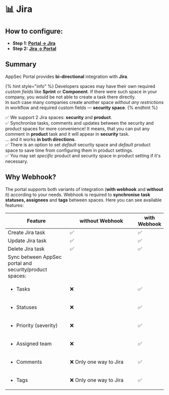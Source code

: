 # 📊 Jira

## How to configure:

* **Step 1:**  [**Portal -> Jira**](jira-integration-configuration.md)
* **Step 2:** [**Jira -> Portal**](setting-up-jira-webhook.md)

## Summary

AppSec Portal provides **bi-directional** integration with **Jira**.

{% hint style="info" %}
Developers spaces may have their own required _custom fields_ like **Sprint** or **Component**. If there were such space in your company, you would be not able to create a task there directly. \
In such case many companies create another space _without any restrictions_ in workflow and required custom fields — **security space**.
{% endhint %}

✅ We support 2 Jira spaces: **security** and **product**. \
✅ Synchronise tasks, comments and updates between the security and product spaces for more convenience! It means, that you can put any comment in **product** task and it will appear in **security** task. \
… and it works **in both directions**.\
✅ There is an option to set _default_ security space and _default_ product space to save time from configuring them in product settings. \
✅ You may set _specific_ product and security space in product setting if it's necessary.

## Why Webhook?

The portal supports both variants of integration (**with webhook** and **without** it) according to your needs. Webhook is required to **synchronise** **task statuses, assignees** and **tags** between spaces. Here you can see available features:

<table><thead><tr><th width="206.33333333333331">Feature</th><th width="255">without Webhook</th><th>with Webhook</th></tr></thead><tbody><tr><td>Create Jira task</td><td>✅</td><td>✅</td></tr><tr><td>Update Jira task</td><td>✅</td><td>✅</td></tr><tr><td>Delete Jira task</td><td>✅</td><td>✅</td></tr><tr><td>Sync between AppSec portal and security/product spaces:</td><td></td><td></td></tr><tr><td><ul><li>Tasks</li></ul></td><td>❌</td><td>✅</td></tr><tr><td><ul><li>Statuses</li></ul></td><td>❌</td><td>✅</td></tr><tr><td><ul><li>Priority (severity)</li></ul></td><td>❌</td><td>✅</td></tr><tr><td><ul><li>Assigned team</li></ul></td><td>❌</td><td>✅</td></tr><tr><td><ul><li>Comments</li></ul></td><td>❌ Only one way to Jira</td><td>✅</td></tr><tr><td><ul><li>Tags</li></ul></td><td>❌ Only one way to Jira</td><td>✅</td></tr></tbody></table>
